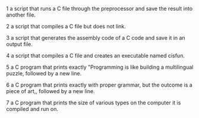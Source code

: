1  a script that runs a C file through the preprocessor and save the result into another file.

2 a script that compiles a C file but does not link.

3 a script that generates the assembly code of a C code and save it in an output file.

4  a script that compiles a C file and creates an executable named cisfun.

5 a C program that prints exactly "Programming is like building a multilingual puzzle, followed by a new line.

6 a C program that prints exactly with proper grammar, but the outcome is a piece of art,, followed by a new line.

7 a C program that prints the size of various types on the computer it is compiled and run on.
